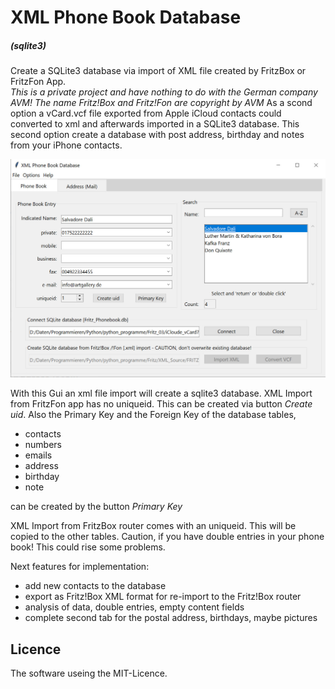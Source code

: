 # XML Phone Book Database 
##### (sqlite3)
Create a SQLite3 database via import of XML file created by FritzBox or FritzFon App. 
</br>*This is a private project and have nothing to do with the German company AVM! The name Fritz!Box and Fritz!Fon are copyright by AVM*
As a scond option a vCard.vcf file exported from Apple iCloud contacts could converted to xml and afterwards imported in a SQLite3 database.
This second option create a database with post address, birthday and notes from your iPhone contacts.


![XML Phone Book Database](Pictures/XML_Phone_Book_Database_20210307_db_tb.jpg?raw=true)

With this Gui an xml file import will create a sqlite3 database. 
XML Import from FritzFon app has no uniqueid. This can be created via button *Create uid*. Also the Primary Key and the Foreign Key of the database tables,
- contacts
- numbers
- emails
- address
- birthday
- note

can be created by the button *Primary Key*

XML Import from FritzBox router comes with an uniqueid. This will be copied to the other tables.
Caution, if you have double entries in your phone book! This could rise some problems.

Next features for implementation:
- add new contacts to the database
- export as Fritz!Box XML format for re-import to the Fritz!Box router
- analysis of data, double entries, empty content fields
- complete second tab for the postal address, birthdays, maybe pictures

## Licence
The software useing the MIT-Licence.

